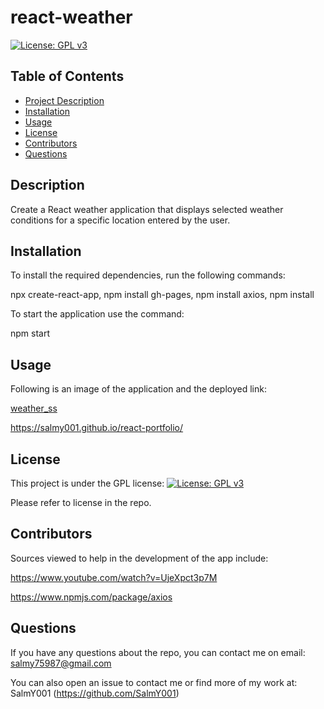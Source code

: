 # react-weather

[![License: GPL v3](https://img.shields.io/badge/License-GPLv3-blue.svg)](https://www.gnu.org/licenses/gpl-3.0)

## Table of Contents

- [Project Description](#Description)
- [Installation](#Installation)
- [Usage](#Usage)
- [License](#License)
- [Contributors](#Contributors)
- [Questions](#Questions)

## Description

Create a React weather application that displays selected weather conditions for a specific location entered by the user.

## Installation

To install the required dependencies, run the following commands:

npx create-react-app, npm install gh-pages, npm install axios, npm install

To start the application use the command:

npm start

## Usage

Following is an image of the application and the deployed link:

[weather_ss](https://github.com/SalmY001/react-weather/assets/80605132/98286740-bbc9-42f8-ba15-6b6bcf226a71)

https://salmy001.github.io/react-portfolio/

## License

This project is under the GPL license:
[![License: GPL v3](https://img.shields.io/badge/License-GPLv3-blue.svg)](https://www.gnu.org/licenses/gpl-3.0)

Please refer to license in the repo.

## Contributors

Sources viewed to help in the development of the app include:

https://www.youtube.com/watch?v=UjeXpct3p7M

https://www.npmjs.com/package/axios


## Questions

If you have any questions about the repo, you can contact me on email: salmy75987@gmail.com

You can also open an issue to contact me or find more of my work at: SalmY001 (https://github.com/SalmY001)
